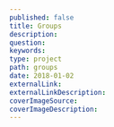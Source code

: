 ```yaml
---
published: false
title: Groups
description:
question:
keywords:
type: project
path: groups
date: 2018-01-02
externalLink:
externalLinkDescription:
coverImageSource:
coverImageDescription:
---
```


